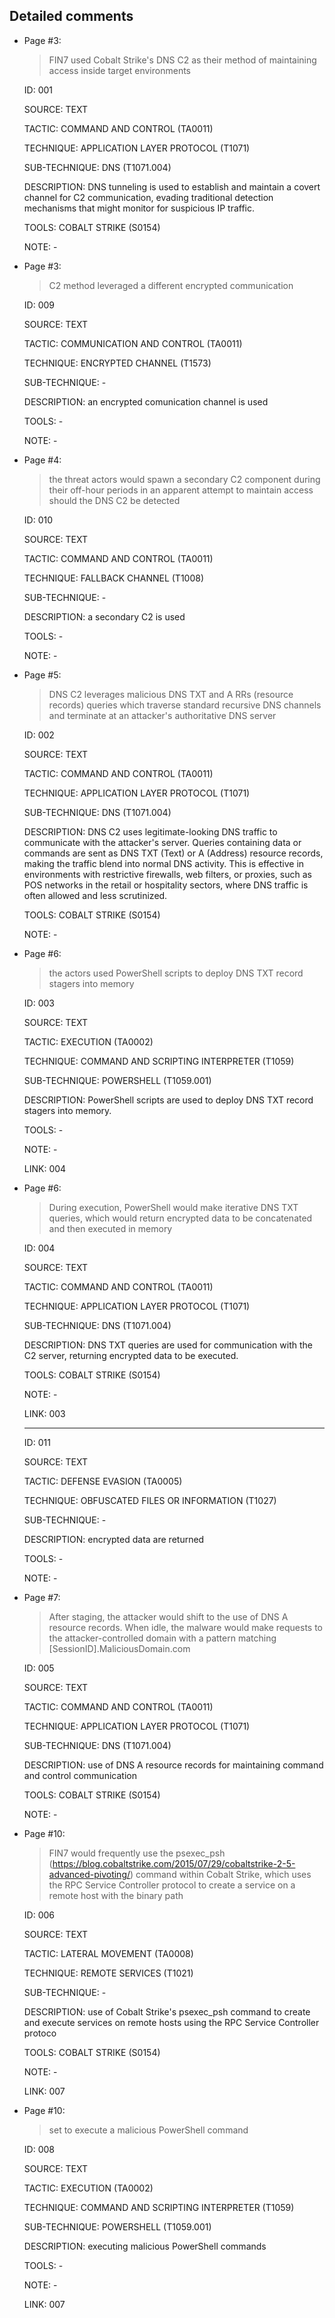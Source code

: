 ## Detailed comments

 * Page #3:
   > FIN7 used Cobalt Strike's DNS C2 as their method of maintaining access inside target environments

   ID: 001

   SOURCE: TEXT

   TACTIC: COMMAND AND CONTROL (TA0011)

   TECHNIQUE: APPLICATION LAYER PROTOCOL (T1071)

   SUB-TECHNIQUE: DNS (T1071.004)

   DESCRIPTION: DNS tunneling is used to establish and maintain a covert channel for C2 communication, evading traditional detection mechanisms that might monitor for suspicious IP traffic.

   TOOLS: COBALT STRIKE (S0154)

   NOTE: -

 * Page #3:
   > C2 method leveraged a different encrypted communication

   ID: 009

   SOURCE: TEXT

   TACTIC: COMMUNICATION AND CONTROL (TA0011)

   TECHNIQUE: ENCRYPTED CHANNEL (T1573)

   SUB-TECHNIQUE: - 

   DESCRIPTION: an encrypted comunication channel is used

   TOOLS: -

   NOTE: -

 * Page #4:
   > the threat actors would spawn a secondary C2 component during their off-hour periods in an apparent attempt to maintain access should the DNS C2 be detected

   ID: 010

   SOURCE: TEXT

   TACTIC: COMMAND AND CONTROL (TA0011)

   TECHNIQUE: FALLBACK CHANNEL (T1008)

   SUB-TECHNIQUE: - 

   DESCRIPTION: a secondary C2 is used

   TOOLS: -

   NOTE: -

 * Page #5:
   > DNS C2 leverages malicious DNS TXT and A RRs (resource records) queries which traverse standard recursive DNS channels and terminate at an attacker's authoritative DNS server

   ID: 002

   SOURCE: TEXT

   TACTIC: COMMAND AND CONTROL (TA0011)

   TECHNIQUE: APPLICATION LAYER PROTOCOL (T1071)

   SUB-TECHNIQUE: DNS (T1071.004)

   DESCRIPTION: DNS C2 uses legitimate-looking DNS traffic to communicate with the attacker's server. Queries containing data or commands are sent as DNS TXT (Text) or A (Address) resource records, making the traffic blend into normal DNS activity. This is effective in environments with restrictive firewalls, web filters, or proxies, such as POS networks in the retail or hospitality sectors, where DNS traffic is often allowed and less scrutinized.

   TOOLS: COBALT STRIKE (S0154)

   NOTE: -

 * Page #6:
   > the actors used PowerShell scripts to deploy DNS TXT record stagers into memory

   ID: 003

   SOURCE: TEXT

   TACTIC: EXECUTION (TA0002)

   TECHNIQUE: COMMAND AND SCRIPTING INTERPRETER (T1059)

   SUB-TECHNIQUE: POWERSHELL (T1059.001)

   DESCRIPTION: PowerShell scripts are used to deploy DNS TXT record stagers into memory.

   TOOLS: -

   NOTE: -

   LINK: 004

 * Page #6:
   > During execution, PowerShell would make iterative DNS TXT queries, which would return encrypted data to be concatenated and then executed in memory

   ID: 004

   SOURCE: TEXT

   TACTIC: COMMAND AND CONTROL (TA0011)

   TECHNIQUE: APPLICATION LAYER PROTOCOL (T1071)

   SUB-TECHNIQUE: DNS (T1071.004)

   DESCRIPTION: DNS TXT queries are used for communication with the C2 server, returning encrypted data to be executed.

   TOOLS: COBALT STRIKE (S0154)

   NOTE: -

   LINK: 003

   ---

   ID: 011

   SOURCE: TEXT

   TACTIC: DEFENSE EVASION (TA0005)

   TECHNIQUE: OBFUSCATED FILES OR INFORMATION (T1027)

   SUB-TECHNIQUE: -

   DESCRIPTION: encrypted data are returned

    

   TOOLS: -

   NOTE: -

 * Page #7:
   > After staging, the attacker would shift to the use of DNS A resource records. When idle, the malware would make requests to the attacker-controlled domain with a pattern matching [SessionID].MaliciousDomain.com

   ID: 005

   SOURCE: TEXT

   TACTIC: COMMAND AND CONTROL (TA0011)

   TECHNIQUE: APPLICATION LAYER PROTOCOL (T1071)

   SUB-TECHNIQUE: DNS (T1071.004)

   DESCRIPTION: use of DNS A resource records for maintaining command and control communication

   TOOLS: COBALT STRIKE (S0154)

   NOTE: -

 * Page #10:
   > FIN7 would frequently use the psexec_psh (https://blog.cobaltstrike.com/2015/07/29/cobaltstrike-2-5-advanced-pivoting/) command within Cobalt Strike, which uses the RPC Service Controller protocol to create a service on a remote host with the binary path

   ID: 006

   SOURCE: TEXT

   TACTIC: LATERAL MOVEMENT (TA0008)

   TECHNIQUE: REMOTE SERVICES (T1021)

   SUB-TECHNIQUE: -

   DESCRIPTION: use of Cobalt Strike's psexec_psh command to create and execute services on remote hosts using the RPC Service Controller protoco

   TOOLS: COBALT STRIKE (S0154)

   NOTE: -

   LINK: 007

 * Page #10:
   > set to execute a malicious PowerShell command

   ID: 008

   SOURCE: TEXT

   TACTIC: EXECUTION (TA0002)

   TECHNIQUE: COMMAND AND SCRIPTING INTERPRETER (T1059)

   SUB-TECHNIQUE: POWERSHELL (T1059.001)

   DESCRIPTION: executing malicious PowerShell commands

   TOOLS: -

   NOTE: -

   LINK: 007

